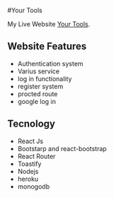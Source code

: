 #Your Tools

My Live Website [Your Tools](https://fast-forest-54973.herokuapp.com/).

## Website Features

- Authentication system
- Varius service
- log in functionality
- register system
- procted route
- google log in

## Tecnology

- React Js
- Bootstarp and react-bootstrap
- React Router
- Toastify
- Nodejs
- heroku
- monogodb
